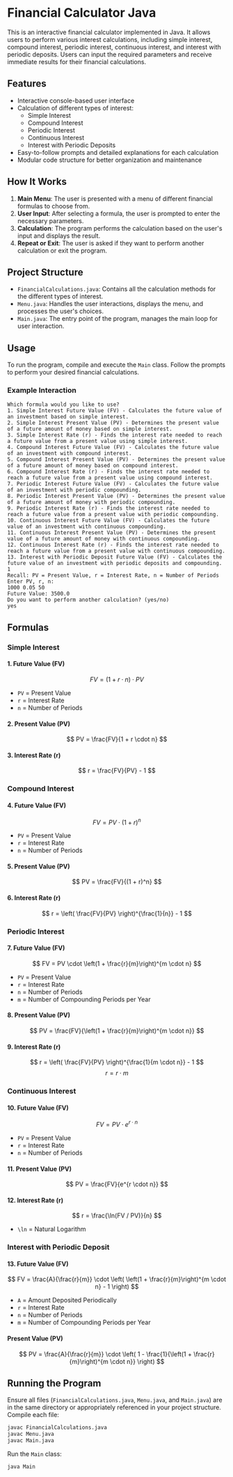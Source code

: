 # Financial Calculator Java

This is an interactive financial calculator implemented in Java. It allows users to perform various interest calculations, including simple interest, compound interest, periodic interest, continuous interest, and interest with periodic deposits. Users can input the required parameters and receive immediate results for their financial calculations.

## Features

- Interactive console-based user interface
- Calculation of different types of interest:
  - Simple Interest
  - Compound Interest
  - Periodic Interest
  - Continuous Interest
  - Interest with Periodic Deposits
- Easy-to-follow prompts and detailed explanations for each calculation
- Modular code structure for better organization and maintenance

## How It Works

1. **Main Menu**: The user is presented with a menu of different financial formulas to choose from.
2. **User Input**: After selecting a formula, the user is prompted to enter the necessary parameters.
3. **Calculation**: The program performs the calculation based on the user's input and displays the result.
4. **Repeat or Exit**: The user is asked if they want to perform another calculation or exit the program.

## Project Structure

- `FinancialCalculations.java`: Contains all the calculation methods for the different types of interest.
- `Menu.java`: Handles the user interactions, displays the menu, and processes the user's choices.
- `Main.java`: The entry point of the program, manages the main loop for user interaction.

## Usage

To run the program, compile and execute the `Main` class. Follow the prompts to perform your desired financial calculations.

### Example Interaction

```
Which formula would you like to use?
1. Simple Interest Future Value (FV) - Calculates the future value of an investment based on simple interest.
2. Simple Interest Present Value (PV) - Determines the present value of a future amount of money based on simple interest.
3. Simple Interest Rate (r) - Finds the interest rate needed to reach a future value from a present value using simple interest.
4. Compound Interest Future Value (FV) - Calculates the future value of an investment with compound interest.
5. Compound Interest Present Value (PV) - Determines the present value of a future amount of money based on compound interest.
6. Compound Interest Rate (r) - Finds the interest rate needed to reach a future value from a present value using compound interest.
7. Periodic Interest Future Value (FV) - Calculates the future value of an investment with periodic compounding.
8. Periodic Interest Present Value (PV) - Determines the present value of a future amount of money with periodic compounding.
9. Periodic Interest Rate (r) - Finds the interest rate needed to reach a future value from a present value with periodic compounding.
10. Continuous Interest Future Value (FV) - Calculates the future value of an investment with continuous compounding.
11. Continuous Interest Present Value (PV) - Determines the present value of a future amount of money with continuous compounding.
12. Continuous Interest Rate (r) - Finds the interest rate needed to reach a future value from a present value with continuous compounding.
13. Interest with Periodic Deposit Future Value (FV) - Calculates the future value of an investment with periodic deposits and compounding.
1
Recall: PV = Present Value, r = Interest Rate, n = Number of Periods
Enter PV, r, n:
1000 0.05 50
Future Value: 3500.0
Do you want to perform another calculation? (yes/no)
yes
```

## Formulas

### Simple Interest

#### 1. Future Value (FV)
$$
FV = (1 + r \cdot n) \cdot PV
$$
- `PV` = Present Value
- `r` = Interest Rate
- `n` = Number of Periods

#### 2. Present Value (PV)
$$
PV = \frac{FV}{1 + r \cdot n}
$$

#### 3. Interest Rate (r)
$$
r = \frac{FV}{PV} - 1
$$

### Compound Interest

#### 4. Future Value (FV)
$$
FV = PV \cdot (1 + r)^n
$$
- `PV` = Present Value
- `r` = Interest Rate
- `n` = Number of Periods

#### 5. Present Value (PV)
$$
PV = \frac{FV}{(1 + r)^n}
$$

#### 6. Interest Rate (r)
$$
r = \left( \frac{FV}{PV} \right)^{\frac{1}{n}} - 1
$$

### Periodic Interest

#### 7. Future Value (FV)
$$
FV = PV \cdot \left(1 + \frac{r}{m}\right)^{m \cdot n}
$$
- `PV` = Present Value
- `r` = Interest Rate
- `n` = Number of Periods
- `m` = Number of Compounding Periods per Year

#### 8. Present Value (PV)
$$
PV = \frac{FV}{\left(1 + \frac{r}{m}\right)^{m \cdot n}}
$$

#### 9. Interest Rate (r)
$$
r = \left( \frac{FV}{PV} \right)^{\frac{1}{m \cdot n}} - 1
$$
$$
r = r \cdot m
$$

### Continuous Interest

#### 10. Future Value (FV)
$$
FV = PV \cdot e^{r \cdot n}
$$
- `PV` = Present Value
- `r` = Interest Rate
- `n` = Number of Periods

#### 11. Present Value (PV)
$$
PV = \frac{FV}{e^{r \cdot n}}
$$

#### 12. Interest Rate (r)
$$
r = \frac{\ln(FV / PV)}{n}
$$
- `\ln` = Natural Logarithm

### Interest with Periodic Deposit

#### 13. Future Value (FV)
$$
FV = \frac{A}{\frac{r}{m}} \cdot \left( \left(1 + \frac{r}{m}\right)^{m \cdot n} - 1 \right)
$$
- `A` = Amount Deposited Periodically
- `r` = Interest Rate
- `n` = Number of Periods
- `m` = Number of Compounding Periods per Year

#### Present Value (PV)
$$
PV = \frac{A}{\frac{r}{m}} \cdot \left( 1 - \frac{1}{\left(1 + \frac{r}{m}\right)^{m \cdot n}} \right)
$$

## Running the Program

Ensure all files (`FinancialCalculations.java`, `Menu.java`, and `Main.java`) are in the same directory or appropriately referenced in your project structure. Compile each file:

```sh
javac FinancialCalculations.java
javac Menu.java
javac Main.java
```

Run the `Main` class:

```sh
java Main
```

